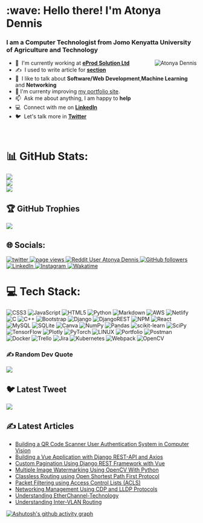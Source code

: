 
<h1 align="left" id="dentonya-title">:wave: Hello there! I'm Atonya Dennis</h1>
<h3 align="left">I am a Computer Technologist from Jomo Kenyatta University of Agriculture and Technology </h3>

<a href="#dentonya-title">
  <img src="https://github-contributor-stats.vercel.app/api?username=dentonya&limit=5&theme=dark&combine_all_yearly_contributions=true" alt="Atonya Dennis" align="right" />
</a>

-  :office: &nbsp;I'm currently working at **[eProd Solution Ltd](https://www.eprod-solutions.com/)**
- :writing_hand: &nbsp;I used to write article for  **[section](https://www.section.io/engineering-education)**
- :speech_balloon: &nbsp;I like to talk about **Software/Web Development**,**Machine Learning** and **Networking**
-  🚀 I'm currenty improving [my portfolio site](https://dentonya.github.io/dentonya_portofolio/).
- :mailbox: &nbsp;Ask me about anything, I am happy to **help**
- :computer: &nbsp;Connect with me on **[LinkedIn](https://www.linkedin.com/in/dennis-atonya-0992151a3/)**
- :bird: &nbsp;Let's talk more in **[Twitter](https://twitter.com/den_atonya)**

<br>

# 📊 GitHub Stats:
![](https://github-readme-stats.vercel.app/api?username=dentonya&theme=dark&hide_border=false&include_all_commits=true&count_private=true)<br/>
![](https://github-readme-streak-stats.herokuapp.com/?user=dentonya&theme=dark&hide_border=false)<br/>
![](https://github-readme-stats.vercel.app/api/top-langs/?username=dentonya&theme=dark&hide_border=false&include_all_commits=true&count_private=true&layout=compact)

## 🏆 GitHub Trophies
![](https://github-profile-trophy.vercel.app/?username=dentonya&theme=radical&no-frame=false&no-bg=false&margin-w=4)

## 🌐 Socials:
<p align="left">
  <a href="https://twitter.com/i/flow/login?redirect_after_login=%2Fden_atonya%3Ft%3DZS8ITQOlyCPTgW_r2DEY3w%26s%3D09">
    <img src="https://img.shields.io/twitter/follow/AtonyaDenis?AtonyaDenis?color=green&logo=twitter" alt="twitter" />
  </a>
  <a href="https://github.com/dentonya/dentonya">
    <img src="https://visitor-badge.laobi.icu/badge?page_id=dentonya.dentonya" alt="page views" />
  </a>
  <a href="https://www.reddit.com/user/denatonya">
    <img alt="Reddit User Atonya Dennis" src="https://img.shields.io/reddit/user-karma/combined/denatonya?label=denatonya&logo=reddit">
  </a>
  <a href="https://github.com/dentonya?tab=followers">
    <img alt="GitHub followers" src="https://img.shields.io/github/followers/dentonya?color=green&logo=github">
  </a>
  <a href="https://www.linkedin.com/in/dennis-atonya-0992151a3"/>
    <img alt="LinkedIn" src="https://img.shields.io/badge/LinkedIn-0077B5?logo=linkedin&logoColor=white">
  </a>
    <a href="https://www.instagram.com/atonyadenis/?igshid=ZDc4ODBmNjlmNQ=="/>
    <img alt="Instagram" src="https://img.shields.io/badge/Instagram-%23E4405F.svg?logo=Instagram&logoColor=white">
  </a>
  <a>
     <a href="https://wakatime.com/@0d593bbb-7ab5-46af-afc8-f627539e735a"/>
    <img alt="Wakatime" src="https://wakatime.com/badge/user/0d593bbb-7ab5-46af-afc8-f627539e735a.svg?logo=Instagram&logoColor=white">
  </a>
                                                                                                     
</p>

# 💻 Tech Stack:
![CSS3](https://img.shields.io/badge/css3-%231572B6.svg?style=for-the-badge&logo=css3&logoColor=white) ![JavaScript](https://img.shields.io/badge/javascript-%23323330.svg?style=for-the-badge&logo=javascript&logoColor=%23F7DF1E) ![HTML5](https://img.shields.io/badge/html5-%23E34F26.svg?style=for-the-badge&logo=html5&logoColor=white) ![Python](https://img.shields.io/badge/python-3670A0?style=for-the-badge&logo=python&logoColor=ffdd54) ![Markdown](https://img.shields.io/badge/markdown-%23000000.svg?style=for-the-badge&logo=markdown&logoColor=white) ![AWS](https://img.shields.io/badge/AWS-%23FF9900.svg?style=for-the-badge&logo=amazon-aws&logoColor=white) ![Netlify](https://img.shields.io/badge/netlify-%23000000.svg?style=for-the-badge&logo=netlify&logoColor=#00C7B7) ![C](https://img.shields.io/badge/c-%2300599C.svg?style=for-the-badge&logo=c&logoColor=white) ![C++](https://img.shields.io/badge/c++-%2300599C.svg?style=for-the-badge&logo=c%2B%2B&logoColor=white) ![Bootstrap](https://img.shields.io/badge/bootstrap-%23563D7C.svg?style=for-the-badge&logo=bootstrap&logoColor=white) ![Django](https://img.shields.io/badge/django-%23092E20.svg?style=for-the-badge&logo=django&logoColor=white) ![DjangoREST](https://img.shields.io/badge/DJANGO-REST-ff1709?style=for-the-badge&logo=django&logoColor=white&color=ff1709&labelColor=gray) ![NPM](https://img.shields.io/badge/NPM-%23000000.svg?style=for-the-badge&logo=npm&logoColor=white) ![React](https://img.shields.io/badge/react-%2320232a.svg?style=for-the-badge&logo=react&logoColor=%2361DAFB) ![MySQL](https://img.shields.io/badge/mysql-%2300f.svg?style=for-the-badge&logo=mysql&logoColor=white) ![SQLite](https://img.shields.io/badge/sqlite-%2307405e.svg?style=for-the-badge&logo=sqlite&logoColor=white) ![Canva](https://img.shields.io/badge/Canva-%2300C4CC.svg?style=for-the-badge&logo=Canva&logoColor=white) ![NumPy](https://img.shields.io/badge/numpy-%23013243.svg?style=for-the-badge&logo=numpy&logoColor=white) ![Pandas](https://img.shields.io/badge/pandas-%23150458.svg?style=for-the-badge&logo=pandas&logoColor=white) ![scikit-learn](https://img.shields.io/badge/scikit--learn-%23F7931E.svg?style=for-the-badge&logo=scikit-learn&logoColor=white) ![SciPy](https://img.shields.io/badge/SciPy-%230C55A5.svg?style=for-the-badge&logo=scipy&logoColor=%white) ![TensorFlow](https://img.shields.io/badge/TensorFlow-%23FF6F00.svg?style=for-the-badge&logo=TensorFlow&logoColor=white) ![Plotly](https://img.shields.io/badge/Plotly-%233F4F75.svg?style=for-the-badge&logo=plotly&logoColor=white) ![PyTorch](https://img.shields.io/badge/PyTorch-%23EE4C2C.svg?style=for-the-badge&logo=PyTorch&logoColor=white) ![LINUX](https://img.shields.io/badge/Linux-FCC624?style=for-the-badge&logo=linux&logoColor=black) ![Portfolio](https://img.shields.io/badge/Portfolio-%23000000.svg?style=for-the-badge&logo=firefox&logoColor=#FF7139) ![Postman](https://img.shields.io/badge/Postman-FF6C37?style=for-the-badge&logo=postman&logoColor=white) ![Docker](https://img.shields.io/badge/docker-%230db7ed.svg?style=for-the-badge&logo=docker&logoColor=white) ![Trello](https://img.shields.io/badge/Trello-%23026AA7.svg?style=for-the-badge&logo=Trello&logoColor=white) ![Jira](https://img.shields.io/badge/jira-%230A0FFF.svg?style=for-the-badge&logo=jira&logoColor=white) ![Kubernetes](https://img.shields.io/badge/kubernetes-%23326ce5.svg?style=for-the-badge&logo=kubernetes&logoColor=white) ![Webpack](https://img.shields.io/badge/webpack-%238DD6F9.svg?style=for-the-badge&logo=webpack&logoColor=black) ![OpenCV](https://img.shields.io/badge/opencv-%23white.svg?style=for-the-badge&logo=opencv&logoColor=white)
### ✍️ Random Dev Quote
![](https://quotes-github-readme.vercel.app/api?type=horizontal&theme=radical)
## 🐦 Latest Tweet
[![](https://gtce.itsvg.in/api?username=@den_atonya)](https://github.com/VishwaGauravIn/github-twitter-card-embed)

## ✍️ Latest Articles 
<!-- BLOG-POST-LIST:START -->
- [Building a QR Code Scanner User Authentication System in Computer Vision](https://www.section.io/engineering-education/building-qr-code-authentication-system/) 
- [Building a Vue Application with Django REST-API and Axios](https://www.section.io/engineering-education/build-vue-application-with-django-rest-api-and-axios/)                                                                                                                   
- [Custom Pagination Using Django REST Framework with Vue](https://www.section.io/engineering-education/custom-pagination-using-django-rest-framework/)
- [Multiple Image Watermarking Using OpenCV With Python](https://www.section.io/engineering-education/image-watermarking-with-opencv-python/)
- [Classless Routing using Open Shortest Path First Protocol](https://www.section.io/engineering-education/classless-routing-using-ospf-protocol/)
- [Packet Filtering using Access Control Lists (ACLS)](https://www.section.io/engineering-education/packet-filtering-using-acls/)
- [Networking Management Using CDP and LLDP Protocols](https://www.section.io/engineering-education/network-management-with-cdp-lldp/)
- [Understanding EtherChannel-Technology](https://www.section.io/engineering-education/etherchannel-technology/)
- [Understanding Inter-VLAN Routing](https://www.section.io/engineering-education/inter-vlan-routing/)
<!-- BLOG-POST-LIST:END -->


[![Ashutosh's github activity graph](https://github-readme-activity-graph.cyclic.app/graph?username=dentonya&bg_color=ffcfe9&color=9e4c98&line=9e4c98&point=2719e6&area=true&hide_border=true)](https://github.com/ashutosh00710/github-readme-activity-graph)




